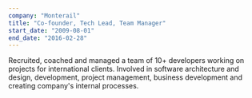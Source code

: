 ```yaml
---
company: "Monterail"
title: "Co-founder, Tech Lead, Team Manager"
start_date: "2009-08-01"
end_date: "2016-02-28"
---
```

Recruited, coached and managed a team of 10+ developers working on projects for international clients. Involved in software architecture and design, development, project management, business development and creating company's internal processes.
